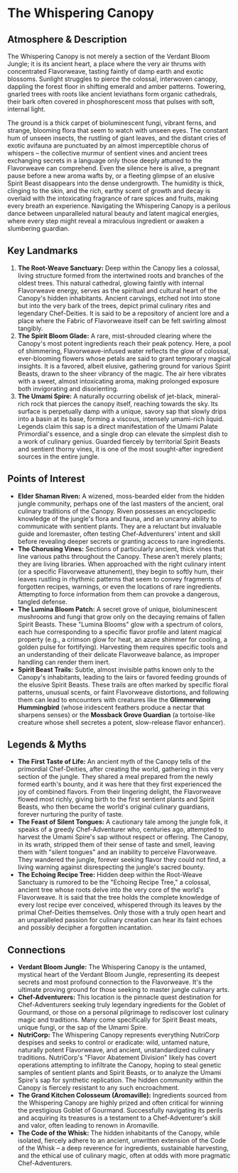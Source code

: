 # The Whispering Canopy

## Atmosphere & Description

The Whispering Canopy is not merely a section of the Verdant Bloom Jungle; it is its ancient heart, a place where the very air thrums with concentrated Flavorweave, tasting faintly of damp earth and exotic blossoms. Sunlight struggles to pierce the colossal, interwoven canopy, dappling the forest floor in shifting emerald and amber patterns. Towering, gnarled trees with roots like ancient leviathans form organic cathedrals, their bark often covered in phosphorescent moss that pulses with soft, internal light.

The ground is a thick carpet of bioluminescent fungi, vibrant ferns, and strange, blooming flora that seem to watch with unseen eyes. The constant hum of unseen insects, the rustling of giant leaves, and the distant cries of exotic avifauna are punctuated by an almost imperceptible chorus of whispers – the collective murmur of sentient vines and ancient trees exchanging secrets in a language only those deeply attuned to the Flavorweave can comprehend. Even the silence here is alive, a pregnant pause before a new aroma wafts by, or a fleeting glimpse of an elusive Spirit Beast disappears into the dense undergrowth. The humidity is thick, clinging to the skin, and the rich, earthy scent of growth and decay is overlaid with the intoxicating fragrance of rare spices and fruits, making every breath an experience. Navigating the Whispering Canopy is a perilous dance between unparalleled natural beauty and latent magical energies, where every step might reveal a miraculous ingredient or awaken a slumbering guardian.

## Key Landmarks

1.  **The Root-Weave Sanctuary:** Deep within the Canopy lies a colossal, living structure formed from the intertwined roots and branches of the oldest trees. This natural cathedral, glowing faintly with internal Flavorweave energy, serves as the spiritual and cultural heart of the Canopy's hidden inhabitants. Ancient carvings, etched not into stone but into the very bark of the trees, depict primal culinary rites and legendary Chef-Deities. It is said to be a repository of ancient lore and a place where the Fabric of Flavorweave itself can be felt swirling almost tangibly.
2.  **The Spirit Bloom Glade:** A rare, mist-shrouded clearing where the Canopy's most potent ingredients reach their peak potency. Here, a pool of shimmering, Flavorweave-infused water reflects the glow of colossal, ever-blooming flowers whose petals are said to grant temporary magical insights. It is a favored, albeit elusive, gathering ground for various Spirit Beasts, drawn to the sheer vibrancy of the magic. The air here vibrates with a sweet, almost intoxicating aroma, making prolonged exposure both invigorating and disorienting.
3.  **The Umami Spire:** A naturally occurring obelisk of jet-black, mineral-rich rock that pierces the canopy itself, reaching towards the sky. Its surface is perpetually damp with a unique, savory sap that slowly drips into a basin at its base, forming a viscous, intensely umami-rich liquid. Legends claim this sap is a direct manifestation of the Umami Palate Primordial's essence, and a single drop can elevate the simplest dish to a work of culinary genius. Guarded fiercely by territorial Spirit Beasts and sentient thorny vines, it is one of the most sought-after ingredient sources in the entire jungle.

## Points of Interest

*   **Elder Shaman Riven:** A wizened, moss-bearded elder from the hidden jungle community, perhaps one of the last masters of the ancient, oral culinary traditions of the Canopy. Riven possesses an encyclopedic knowledge of the jungle's flora and fauna, and an uncanny ability to communicate with sentient plants. They are a reluctant but invaluable guide and loremaster, often testing Chef-Adventurers' intent and skill before revealing deeper secrets or granting access to rare ingredients.
*   **The Chorusing Vines:** Sections of particularly ancient, thick vines that line various paths throughout the Canopy. These aren't merely plants; they are living libraries. When approached with the right culinary intent (or a specific Flavorweave attunement), they begin to softly hum, their leaves rustling in rhythmic patterns that seem to convey fragments of forgotten recipes, warnings, or even the locations of rare ingredients. Attempting to force information from them can provoke a dangerous, tangled defense.
*   **The Lumina Bloom Patch:** A secret grove of unique, bioluminescent mushrooms and fungi that grow only on the decaying remains of fallen Spirit Beasts. These "Lumina Blooms" glow with a spectrum of colors, each hue corresponding to a specific flavor profile and latent magical property (e.g., a crimson glow for heat, an azure shimmer for cooling, a golden pulse for fortifying). Harvesting them requires specific tools and an understanding of their delicate Flavorweave balance, as improper handling can render them inert.
*   **Spirit Beast Trails:** Subtle, almost invisible paths known only to the Canopy's inhabitants, leading to the lairs or favored feeding grounds of the elusive Spirit Beasts. These trails are often marked by specific floral patterns, unusual scents, or faint Flavorweave distortions, and following them can lead to encounters with creatures like the **Glimmerwing Hummingbird** (whose iridescent feathers produce a nectar that sharpens senses) or the **Mossback Grove Guardian** (a tortoise-like creature whose shell secretes a potent, slow-release flavor enhancer).

## Legends & Myths

*   **The First Taste of Life:** An ancient myth of the Canopy tells of the primordial Chef-Deities, after creating the world, gathering in this very section of the jungle. They shared a meal prepared from the newly formed earth's bounty, and it was here that they first experienced the joy of combined flavors. From their lingering delight, the Flavorweave flowed most richly, giving birth to the first sentient plants and Spirit Beasts, who then became the world's original culinary guardians, forever nurturing the purity of taste.
*   **The Feast of Silent Tongues:** A cautionary tale among the jungle folk, it speaks of a greedy Chef-Adventurer who, centuries ago, attempted to harvest the Umami Spire's sap without respect or offering. The Canopy, in its wrath, stripped them of their sense of taste and smell, leaving them with "silent tongues" and an inability to perceive Flavorweave. They wandered the jungle, forever seeking flavor they could not find, a living warning against disrespecting the jungle's sacred bounty.
*   **The Echoing Recipe Tree:** Hidden deep within the Root-Weave Sanctuary is rumored to be the "Echoing Recipe Tree," a colossal, ancient tree whose roots delve into the very core of the world's Flavorweave. It is said that the tree holds the complete knowledge of every lost recipe ever conceived, whispered through its leaves by the primal Chef-Deities themselves. Only those with a truly open heart and an unparalleled passion for culinary creation can hear its faint echoes and possibly decipher a forgotten incantation.

## Connections

*   **Verdant Bloom Jungle:** The Whispering Canopy is the untamed, mystical heart of the Verdant Bloom Jungle, representing its deepest secrets and most profound connection to the Flavorweave. It's the ultimate proving ground for those seeking to master jungle culinary arts.
*   **Chef-Adventurers:** This location is the pinnacle quest destination for Chef-Adventurers seeking truly legendary ingredients for the Goblet of Gourmand, or those on a personal pilgrimage to rediscover lost culinary magic and traditions. Many come specifically for Spirit Beast meats, unique fungi, or the sap of the Umami Spire.
*   **NutriCorp:** The Whispering Canopy represents everything NutriCorp despises and seeks to control or eradicate: wild, untamed nature, naturally potent Flavorweave, and ancient, unstandardized culinary traditions. NutriCorp's "Flavor Abatement Division" likely has covert operations attempting to infiltrate the Canopy, hoping to steal genetic samples of sentient plants and Spirit Beasts, or to analyze the Umami Spire's sap for synthetic replication. The hidden community within the Canopy is fiercely resistant to any such encroachment.
*   **The Grand Kitchen Colosseum (Aromaville):** Ingredients sourced from the Whispering Canopy are highly prized and often critical for winning the prestigious Goblet of Gourmand. Successfully navigating its perils and acquiring its treasures is a testament to a Chef-Adventurer's skill and valor, often leading to renown in Aromaville.
*   **The Code of the Whisk:** The hidden inhabitants of the Canopy, while isolated, fiercely adhere to an ancient, unwritten extension of the Code of the Whisk – a deep reverence for ingredients, sustainable harvesting, and the ethical use of culinary magic, often at odds with more pragmatic Chef-Adventurers.